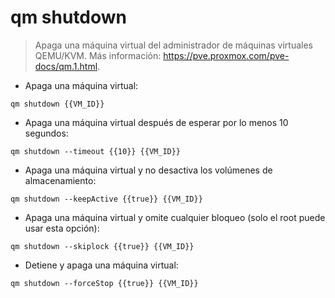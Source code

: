 # qm shutdown

> Apaga una máquina virtual del administrador de máquinas virtuales QEMU/KVM.
> Más información: <https://pve.proxmox.com/pve-docs/qm.1.html>.

- Apaga una máquina virtual:

`qm shutdown {{VM_ID}}`

- Apaga una máquina virtual después de esperar por lo menos 10 segundos:

`qm shutdown --timeout {{10}} {{VM_ID}}`

- Apaga una máquina virtual y no desactiva los volúmenes de almacenamiento:

`qm shutdown --keepActive {{true}} {{VM_ID}}`

- Apaga una máquina virtual y omite cualquier bloqueo (solo el root puede usar esta opción):

`qm shutdown --skiplock {{true}} {{VM_ID}}`

- Detiene y apaga una máquina virtual:

`qm shutdown --forceStop {{true}} {{VM_ID}}`
